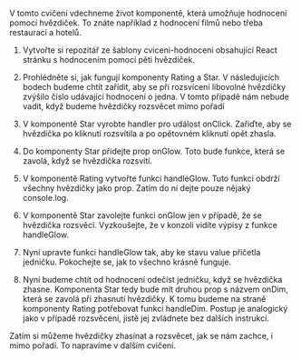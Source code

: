 V tomto cvičení vdechneme život komponentě, která umožňuje hodnocení pomocí hvězdiček. To znáte například z hodnocení filmů nebo třeba restaurací a hotelů.

1. Vytvořte si repozitář ze šablony cviceni-hodnoceni obsahující React stránku s hodnocením pomocí pěti hvězdiček.

2. Prohlédněte si, jak fungují komponenty Rating a Star. V následujicích bodech budeme chtít zařídit, aby se při rozsvícení libovolné hvězdičky zvýšilo číslo udávající hodnocení o jedna. V tomto případě nám nebude vadit, když budeme hvězdičky rozsvěcet mimo pořadí

3. V komponentě Star vyrobte handler pro událost onClick. Zařiďte, aby se hvězdička po kliknutí rozsvítila a po opětovném kliknutí opět zhasla.

4. Do komponenty Star přidejte prop onGlow. Toto bude funkce, která se zavolá, když se hvězdička rozsvítí.

5. V komponentě Rating vytvořte funkci handleGlow. Tuto funkci obdrží všechny hvězdičky jako prop. Zatím do ní dejte pouze nějaký console.log.

6. V komponentě Star zavolejte funkci onGlow jen v případě, že se hvězdička rozsvěcí. Vyzkoušejte, že v konzoli vidíte výpisy z funkce handleGlow.

7. Nyní upravte funkci handleGlow tak, aby ke stavu value přičetla jedničku. Pokochejte se, jak to všechno krásně funguje.

8. Nyní budeme chtít od hodnocení odečíst jedničku, když se hvězdička zhasne. Komponenta Star tedy bude mít druhou prop s názvem onDim, která se zavolá při zhasnutí hvězdičky. K tomu budeme na straně
   komponenty Rating potřebovat funkci handleDim. Postup je analogický jako v případě rozsvěcení, jistě jej zvládnete bez dalších instrukcí.

Zatím si můžeme hvězdičky zhasínat a rozsvěcet, jak se nám zachce, i mimo pořadí. To napravíme v dalším cvičení.
